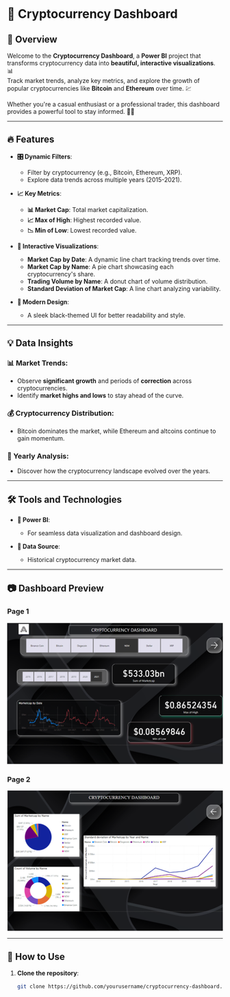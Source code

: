 # 🚀 Cryptocurrency Dashboard

## 🌟 Overview

Welcome to the **Cryptocurrency Dashboard**, a **Power BI** project that transforms cryptocurrency data into **beautiful, interactive visualizations**. 📊  
Track market trends, analyze key metrics, and explore the growth of popular cryptocurrencies like **Bitcoin** and **Ethereum** over time. 💹

Whether you're a casual enthusiast or a professional trader, this dashboard provides a powerful tool to stay informed. 🧑‍💻

---

## 🔥 Features

- **🎛️ Dynamic Filters**:  
  - Filter by cryptocurrency (e.g., Bitcoin, Ethereum, XRP).  
  - Explore data trends across multiple years (2015-2021).  

- **📈 Key Metrics**:  
  - **📊 Market Cap**: Total market capitalization.  
  - **📈 Max of High**: Highest recorded value.  
  - **📉 Min of Low**: Lowest recorded value.  

- **🎨 Interactive Visualizations**:  
  - **Market Cap by Date**: A dynamic line chart tracking trends over time.  
  - **Market Cap by Name**: A pie chart showcasing each cryptocurrency's share.  
  - **Trading Volume by Name**: A donut chart of volume distribution.  
  - **Standard Deviation of Market Cap**: A line chart analyzing variability.

- **🖤 Modern Design**:  
  - A sleek black-themed UI for better readability and style.  

---

## 💡 Data Insights

### 📊 Market Trends:
- Observe **significant growth** and periods of **correction** across cryptocurrencies.  
- Identify **market highs and lows** to stay ahead of the curve.  

### 💰 Cryptocurrency Distribution:
- Bitcoin dominates the market, while Ethereum and altcoins continue to gain momentum.  

### 📅 Yearly Analysis:
- Discover how the cryptocurrency landscape evolved over the years.  

---

## 🛠️ Tools and Technologies

- **🔧 Power BI**:  
  - For seamless data visualization and dashboard design.  

- **📂 Data Source**:  
  - Historical cryptocurrency market data.  

---

## 📷 Dashboard Preview

### Page 1
![Page 1 Preview](crypto_page1.png)

### Page 2
![Page 2 Preview](crypto_page2.png)

---

## 🚀 How to Use

1. **Clone the repository**:  
   ```bash
   git clone https://github.com/yourusername/cryptocurrency-dashboard.git
